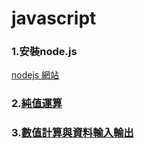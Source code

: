 # javascript
### 1.安裝node.js
[nodejs 網站](https://nodejs.org/en/)

### 2.[純值運算](./純值運算)

### 3.[數值計算與資料輸入輸出](./數值計算與資料輸入輸出)
